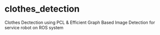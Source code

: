 # clothes_detection
Clothes Dectection using PCL &amp; Efficient Graph Based Image Detection for service robot on ROS system
